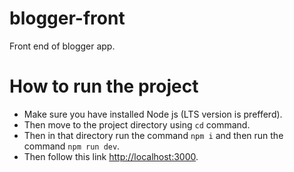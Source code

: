 # blogger-front
Front end of blogger app.
# How to run the project
- Make sure you have installed Node js (LTS version is prefferd).
- Then move to the project directory using `cd` command.
- Then in that directory run the command `npm i` and then run the command `npm run dev`.
- Then follow this link [http://localhost:3000](http://localhost:3000).
